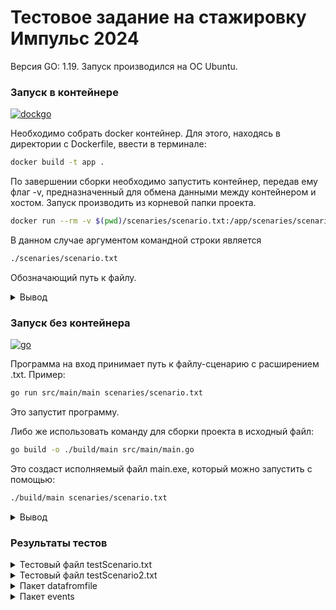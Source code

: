 # Тестовое задание на стажировку Импульс 2024

Версия GO: 1.19. Запуск производился на ОС Ubuntu.
### Запуск в контейнере

[![dockgo](https://skillicons.dev/icons?i=docker,go)](https://skillicons.dev)

Необходимо собрать docker контейнер. Для этого, находясь в директории с Dockerfile, ввести в терминале: 

```bash
docker build -t app .
```

По завершении сборки необходимо запустить контейнер, передав ему флаг -v, предназначенный для обмена данными между контейнером и хостом.
Запуск производить из корневой папки проекта.

```bash
docker run --rm -v $(pwd)/scenaries/scenario.txt:/app/scenaries/scenario.txt app ./scenaries/scenario.txt
```

В данном случае аргументом командной строки является 
```bash
./scenaries/scenario.txt
```

Обозначающий путь к файлу.

<details>
    <summary>Вывод</summary>
    
    09:00
    08:48 1 client1
    08:48 13 NotOpenYet
    09:41 1 client1
    09:48 1 client2
    09:52 3 client1
    09:52 13 ICanWaitNoLonger!
    09:54 2 client1 1
    10:25 2 client2 2
    10:58 1 client3
    10:59 2 client3 3
    11:30 1 client4
    11:35 2 client4 2
    11:35 13 PlaceIsBusy
    11:45 3 client4
    12:33 4 client1
    12:33 12 client4 1
    12:43 4 client2
    15:52 4 client4
    19:00 11 client3
    19:00
    1 70 05:58
    2 30 02:18
    3 90 08:01

</details>

### Запуск без контейнера

[![go](https://skillicons.dev/icons?i=go)](https://skillicons.dev)

Программа на вход принимает путь к файлу-сценарию с расширением .txt. 
Пример: 
```bash
go run src/main/main scenaries/scenario.txt
```
Это запустит программу.

Либо же использовать команду для сборки проекта в исходный файл: 
```bash
go build -o ./build/main src/main/main.go
```
Это создаст исполняемый файл main.exe, который можно запустить с помощью: 
```bash
./build/main scenaries/scenario.txt
```

<details>
    <summary>Вывод</summary>
    
        09:00
        08:48 1 client1
        08:48 13 NotOpenYet
        09:41 1 client1
        09:48 1 client2
        09:52 3 client1
        09:52 13 ICanWaitNoLonger!
        09:54 2 client1 1
        10:25 2 client2 2
        10:58 1 client3
        10:59 2 client3 3
        11:30 1 client4
        11:35 2 client4 2
        11:35 13 PlaceIsBusy
        11:45 3 client4
        12:33 4 client1
        12:33 12 client4 1
        12:43 4 client2
        15:52 4 client4
        19:00 11 client3
        19:00
        1 70 05:58
        2 30 02:18
        3 90 08:01

</details>

### Результаты тестов

<details>
    <summary>Тестовый файл testScenario.txt</summary>

    Входные данные
    3
    10:00 22:00
    15
    09:45 1 clientA
    10:05 1 clientA
    10:15 1 clientB
    10:20 2 clientA 1
    10:25 2 clientB 2
    10:30 1 clientC
    10:35 2 clientC 3
    10:40 1 clientD
    10:45 3 clientD 
    10:50 1 clientE
    10:55 3 clientE
    11:00 1 clientF
    11:00 3 clientF
    12:00 1 clientG
    12:30 3 clientG

    Выходные данные
    10:00
    09:45 1 clientA
    09:45 13 NotOpenYet
    10:05 1 clientA
    10:15 1 clientB
    10:20 2 clientA 1
    10:25 2 clientB 2
    10:30 1 clientC
    10:35 2 clientC 3
    10:40 1 clientD
    10:45 3 clientD
    10:50 1 clientE
    10:55 3 clientE
    11:00 1 clientF
    11:00 3 clientF
    12:00 1 clientG
    12:30 3 clientG
    12:30 11 clientG
    22:00 11 clientA
    22:00 11 clientB
    22:00 11 clientC
    22:00 11 clientD
    22:00 11 clientE
    22:00 11 clientF
    22:00 11 clientG
    22:00
    1 180 11:40
    2 180 11:35
    3 180 11:25

</details>

<details>
    <summary>Тестовый файл testScenario2.txt</summary>

    Входные данные
    5
    10:00 22:00
    15
    09:45 1 clientA
    10:05 1 clientA
    10:15 1 clientB
    10:20 2 clientA 1
    10:25 2 clientB 2
    10:30 1 clientC
    10:35 2 clientC 3
    10:40 1 clientD
    10:45 3 clientD 
    10:50 1 clientE
    10:55 3 clientE
    10:55 2 clientE 4
    11:00 1 clientF
    11:00 3 clientF
    11:00 2 clientF 5
    12:00 1 clientG
    12:30 3 clientG
    15:53 4 clientF
    15:56 4 clientG

    Выходные данные
    10:00
    09:45 1 clientA
    09:45 13 NotOpenYet
    10:05 1 clientA
    10:15 1 clientB
    10:20 2 clientA 1
    10:25 2 clientB 2
    10:30 1 clientC
    10:35 2 clientC 3
    10:40 1 clientD
    10:45 3 clientD
    10:45 13 ICanWaitNoLonger!
    10:50 1 clientE
    10:55 3 clientE
    10:55 13 ICanWaitNoLonger!
    10:55 2 clientE 4
    11:00 1 clientF
    11:00 3 clientF
    11:00 13 ICanWaitNoLonger!
    11:00 2 clientF 5
    12:00 1 clientG
    12:30 3 clientG
    15:53 4 clientF
    15:53 12 clientG 5
    15:56 4 clientG
    22:00 11 clientA
    22:00 11 clientB
    22:00 11 clientC
    22:00 11 clientD
    22:00 11 clientE
    22:00
    1 180 11:40
    2 180 11:35
    3 180 11:25
    4 180 11:05
    5 90 04:56


</details>

<details>
    <summary>Пакет datafromfile</summary>
    
        go test -v -cover
        === RUN   TestReadFile
        --- PASS: TestReadFile (0.00s)
        === RUN   TestParsePCNumber
        --- PASS: TestParsePCNumber (0.00s)
        === RUN   TestParseTimeRange
        --- PASS: TestParseTimeRange (0.00s)
        === RUN   TestParsePrice
        --- PASS: TestParsePrice (0.00s)
        PASS
        coverage: 75.9% of statements
        ok      github.com/TheMightyOoze147/main/src/datafromfile       0.002s

</details>

<details>
    <summary>Пакет events</summary>

        go test -v -cover
        === RUN   TestNewEvent
        --- PASS: TestNewEvent (0.00s)
        === RUN   TestEventDatabase
        --- PASS: TestEventDatabase (0.00s)
        === RUN   TestFindFreeTables
        --- PASS: TestFindFreeTables (0.00s)
        === RUN   TestTableDatabase
        --- PASS: TestTableDatabase (0.00s)
        === RUN   TestClientDatabase
        --- PASS: TestClientDatabase (0.00s)
        === RUN   TestFindInClientDBByName
        --- PASS: TestFindInClientDBByName (0.00s)
        === RUN   TestFindInClientDBByTableNumber
        --- PASS: TestFindInClientDBByTableNumber (0.00s)
        === RUN   TestClientArrived
        12:00 1 John
        --- PASS: TestClientArrived (0.00s)
        === RUN   TestClientTakeASeat
        12:00 2 John 1
        --- PASS: TestClientTakeASeat (0.00s)
        === RUN   TestClientIsWaiting
        12:00 3 John
        12:00 13 ICanWaitNoLonger!
        --- PASS: TestClientIsWaiting (0.00s)
        === RUN   TestClientLeaved
        12:00 4 John
        --- PASS: TestClientLeaved (0.00s)
        === RUN   TestEventProcessing
        12:00 1 John
        --- PASS: TestEventProcessing (0.00s)
        === RUN   TestServiceClosed
        14:00 11 Jane
        14:00 11 John
        --- PASS: TestServiceClosed (0.00s)
        PASS
        coverage: 67.5% of statements
        ok      github.com/TheMightyOoze147/main/src/events     0.005s

</details>
